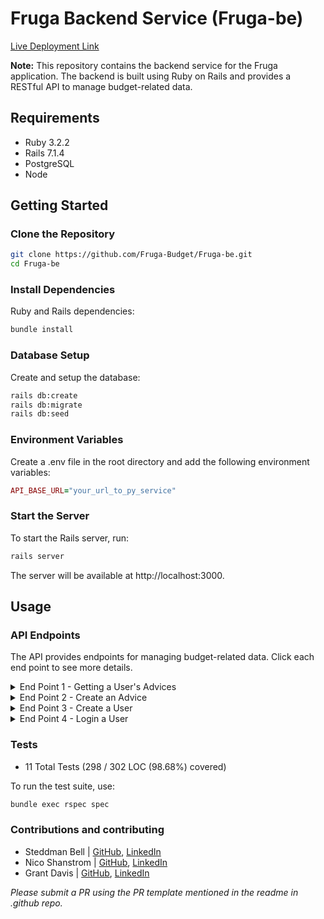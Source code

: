 # Fruga Backend Service (Fruga-be)

[Live Deployment Link](https://fruga-be-340d88ac3f29.herokuapp.com/)

**Note:** This repository contains the backend service for the Fruga application. The backend is built using Ruby on Rails and provides a RESTful API to manage budget-related data.

## Requirements
- Ruby 3.2.2
- Rails 7.1.4
- PostgreSQL
- Node

## Getting Started

### Clone the Repository

```bash
git clone https://github.com/Fruga-Budget/Fruga-be.git
cd Fruga-be
```
### Install Dependencies
Ruby and Rails dependencies:

```bash
bundle install
```

### Database Setup
Create and setup the database:

```bash
rails db:create
rails db:migrate
rails db:seed
```
### Environment Variables
Create a .env file in the root directory and add the following environment variables:

```ruby
API_BASE_URL="your_url_to_py_service"
```

### Start the Server
To start the Rails server, run:

```bash
rails server
```

The server will be available at http://localhost:3000.

## Usage
### API Endpoints

The API provides endpoints for managing budget-related data. Click each end point to see more details.

<details>
<summary> End Point 1 - Getting a User's Advices </summary>

**Request**

```http
GET /api/v1/users/:user_id/advices
```

**Response**

```json
{
  "data": [
    {
      "id": "1",
      "type": "advice",
      "attributes": {
        "total_income": 5000,
        "needs_total": 2500,
        "wants_total": 1700,
        "savings_total": 1000,
        "expenses": {
          "needs": [
            {
              "name": "Rent",
              "amount": 1500,
              "description": "On a lease, this can't be changed!",
              "isNegotiable": false
            },
            {
              "name": "Utilities",
              "amount": 500,
              "description": "",
              "isNegotiable": true
            },
            {
              "name": "Misc.",
              "amount": 500,
              "description": "Food Budget, Gas",
              "isNegotiable": false
            }
          ],
          "wants": [
            {
              "name": "Dining Out",
              "amount": 500,
              "description": "Yummy!"
            },
            {
              "name": "Entertainment",
              "amount": 500,
              "description": "Going to the movies is important to me"
            },
            {
              "name": "Starbucks Coffee",
              "amount": 200,
              "description": "I don't know how to make coffee"
            },
            {
              "name": "Shoes",
              "amount": 500,
              "description": "Every time I drive by DSW I buy shoes"
            }
          ],
          "savings": [
            {
              "name": "401k",
              "amount": 200,
              "description": "Deposited from paycheck at work."
            },
            {
              "name": "Savings Account",
              "amount": 800,
              "description": "0.5% apr"
            }
          ]
        },
        "advice": [
          "Based on the user's current budget breakdown, they are not following the 50/30/20 rule",
          "Here are some specific recommendations on how they can adjust their budget:\n\n1",
          "**Rent** (Fixed - Not Negotiable): 30% of income is already allocated.\n2",
          "**Utilities** (Variable - Negotiable): Consider reducing usage to lower costs.\n3",
          "**Miscellaneous** (Fixed - Not Negotiable): 10% of income is already allocated.\n4",
          "**Wants Total**: Currently 30% of income, exceeding the recommended 30%.\n\nTo meet the 50/30/20 rule, the user can consider the following changes:\n- **Dining Out**: Reduce to $250.\n- **Entertainment**: Reduce to $250.\n- **Starbucks Coffee**: Reduce to $100.\n- **Shoes**: Reduce to $250.\n\nRevised Budget Breakdown:\n- Needs: $2500 (Rent: $1500, Utilities: $250, Misc.: $750)\n- Wants: $1250 (Dining Out: $250, Entertainment: $250, Starbucks Coffee: $100, Shoes: $250)\n- Savings: $1250 (401k: $200, Savings"
        ]
      }
    },
    {
      "id": "2",
      "type": "advice",
      "attributes": {
        "total_income": 7000,
        "needs_total": 4000,
        "wants_total": 1700,
        "savings_total": 1000,
        "expenses": {
          "needs": [
            {
              "name": "Rent",
              "amount": 3000,
              "description": "On a lease, this can't be changed!",
              "isNegotiable": false
            },
            {
              "name": "Utilities",
              "amount": 500,
              "description": "",
              "isNegotiable": true
            },
            {
              "name": "Misc.",
              "amount": 500,
              "description": "Food Budget, Gas",
              "isNegotiable": false
            }
          ],
          "wants": [
            {
              "name": "Dining Out",
              "amount": 500,
              "description": "Yummy!"
            },
            {
              "name": "Entertainment",
              "amount": 500,
              "description": "Going to the movies is important to me"
            },
            {
              "name": "Starbucks Coffee",
              "amount": 200,
              "description": "I don't know how to make coffee"
            },
            {
              "name": "Shoes",
              "amount": 500,
              "description": "Every time I drive by DSW I buy shoes"
            }
          ],
          "savings": [
            {
              "name": "401k",
              "amount": 200,
              "description": "Deposited from paycheck at work."
            },
            {
              "name": "Savings Account",
              "amount": 800,
              "description": "0.5% apr"
            }
          ]
        },
        "advice": [
          "User's current budget breakdown:\n- Needs: $4000 (Rent $3000, Utilities $500, Misc",
          "$500)\n- Wants: $1700 (Dining Out $500, Entertainment $500, Starbucks Coffee $200, Shoes $500)\n- Savings: $1000 (401k $200, Savings Account $800)\n\nTotal expenses: $6700\nTotal savings: $1000\n\nUser's current budget does not match the 50/30/20 rule",
          "To adjust, consider:\n1",
          "Reduce spending on wants such as Dining Out, Entertainment, Starbucks Coffee, and Shoes.\n2",
          "Increase savings contribution if possible.\n3",
          "Negotiate Utilities and explore ways to decrease Misc",
          "expenses.\n\nRevised budget breakdown to meet 50/30/20 rule:\n- Needs: $3500 (Rent $3000, Utilities $300, Misc",
          "$200)\n- Wants: $2100 (Dining Out $300, Entertainment $300, Starbucks Coffee $100, Shoes $1400)\n- Savings: $1400\n\nTotal expenses: $7000\nTotal savings: $1400\n\nThis adjusted budget aligns more closely with the 50/30/20 rule by allocating 50%"
        ]
      }
    }
  ]
}
```
</details>

<details>
  <summary> End Point 2 - Create an Advice </summary>

**Request**

```http
POST /api/v1/users/:user_id/advices
```

**Body**

```json
{
  "total_income": 5000,
  "needs": [
    {"name": "Rent", "cost": 1500, "description": "On a lease, this can't be changed!", "isNegotiable": false},
    {"name": "Utilities", "cost": 500, "description": "", "isNegotiable": true},
    {"name": "Misc.", "cost": 500, "description": "Food Budget, Gas", "isNegotiable": false}
  ],
  "wants": [
    {"name": "Dining Out", "cost": 500, "description": "Yummy!"},
    {"name": "Entertainment", "cost": 500, "description": "Going to the movies is important to me"},
    {"name": "Starbucks Coffee", "cost": 200, "description": "I don't know how to make coffee"},
    {"name": "Shoes", "cost": 500, "description": "Every time I drive by DSW I buy shoes"}
  ],
  "savings": [
    {"name": "401k", "cost": 200, "description": "Deposited from paycheck at work."},
    {"name": "Savings Account", "cost": 800, "description": "0.5% apr"}
  ]
}
```

**Response**

```json
{
  "data": {
    "id": "3",
    "type": "advice",
    "attributes": {
      "total_income": 7000,
      "needs_total": 4000,
      "wants_total": 1700,
      "savings_total": 1000,
      "expenses": {
        "needs": [
          {
            "name": "Rent",
            "amount": 3000,
            "description": "On a lease, this can't be changed!",
            "isNegotiable": false
          },
          {
            "name": "Utilities",
            "amount": 500,
            "description": "",
            "isNegotiable": true
          },
          {
            "name": "Misc.",
            "amount": 500,
            "description": "Food Budget, Gas",
            "isNegotiable": false
          }
        ],
        "wants": [
          {
            "name": "Dining Out",
            "amount": 500,
            "description": "Yummy!"
          },
          {
            "name": "Entertainment",
            "amount": 500,
            "description": "Going to the movies is important to me"
          },
          {
            "name": "Starbucks Coffee",
            "amount": 200,
            "description": "I don't know how to make coffee"
          },
          {
            "name": "Shoes",
            "amount": 500,
            "description": "Every time I drive by DSW I buy shoes"
          }
        ],
        "savings": [
          {
            "name": "401k",
            "amount": 200,
            "description": "Deposited from paycheck at work."
          },
          {
            "name": "Savings Account",
            "amount": 800,
            "description": "0.5% apr"
          }
        ]
      },
      "advice": [
        "The user's budget does not match the 50/30/20 rule",
        "To adjust, they can consider reducing expenses on Dining Out, Entertainment, Starbucks Coffee, and Shoes since these are wants and negotiable",
        "They can increase savings for better financial planning",
        "Here's a revised budget breakdown: Needs: Rent $3000, Utilities $500, Misc",
        "$500; Wants: Dining Out $300, Entertainment $300, Starbucks Coffee $100, Shoes $300; Savings: 401k $200, Savings Account $1000."
      ]
    }
  }
}
```
</details>

<details>
<summary> End Point 3 - Create a User </summary>

**Note:** there is a 10 character password requirement

**Request**

```http
POST /api/v1/users
```

**Body**

```json
{
  "user_name": "Bolt",
  "password": "treats4lyf",
  "password_confirmation": "treats4lyf"
}
```

**Response**

```json
{
  "data": {
    "id": "4",
    "type": "user",
    "attributes": {
      "user_name": "Bolt"
    }
  }
}
```
</details>

<details>
<summary> End Point 4 - Login a User </summary>

**Request**

```http
POST /api/v1/sessions
```

**Body**

```json
{
  "user_name": "Odell",
  "password": "treats4lyf"
}
```

**Response**

```json
{
  "data": {
    "id": "4",
    "type": "user",
    "attributes": {
      "user_name": "Bolt"
    }
  }
}
```
</details>

### Tests

* 11 Total Tests (298 / 302 LOC (98.68%) covered)

To run the test suite, use:
```bash
bundle exec rspec spec
```

### Contributions and contributing

* Steddman Bell | [GitHub](https://github.com/Steddy1Love), [LinkedIn](https://www.linkedin.com/in/steddman-bell/)
* Nico Shanstrom | [GitHub](https://github.com/NicoShanstrom), [LinkedIn](https://www.linkedin.com/in/nicoshanstrom/)
* Grant Davis | [GitHub](https://github.com/grantdavis303), [LinkedIn](https://www.linkedin.com/in/grantdavis303/)

*Please submit a PR using the PR template mentioned in the readme in .github repo.*